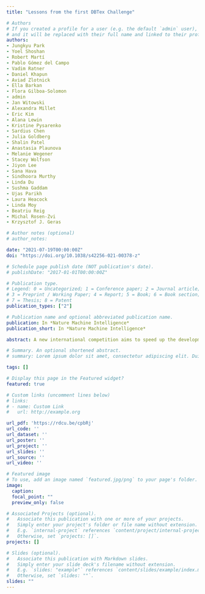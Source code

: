 ```yaml
---
title: "Lessons from the first DBTex Challenge"

# Authors
# If you created a profile for a user (e.g. the default `admin` user), write the username (folder name) here 
# and it will be replaced with their full name and linked to their profile.
authors:
- Jungkyu Park
- Yoel Shoshan
- Robert Martí 
- Pablo Gómez del Campo 
- Vadim Ratner 
- Daniel Khapun 
- Aviad Zlotnick 
- Ella Barkan 
- Flora Gilboa-Solomon 
- admin
- Jan Witowski 
- Alexandra Millet 
- Eric Kim 
- Alana Lewin 
- Kristine Pysarenko 
- Sardius Chen 
- Julia Goldberg 
- Shalin Patel 
- Anastasia Plaunova 
- Melanie Wegener 
- Stacey Wolfson 
- Jiyon Lee 
- Sana Hava 
- Sindhoora Murthy 
- Linda Du 
- Sushma Gaddam 
- Ujas Parikh 
- Laura Heacock 
- Linda Moy 
- Beatriu Reig 
- Michal Rosen-Zvi 
- Krzysztof J. Geras

# Author notes (optional)
# author_notes:

date: "2021-07-19T00:00:00Z"
doi: "https://doi.org/10.1038/s42256-021-00378-z"

# Schedule page publish date (NOT publication's date).
# publishDate: "2017-01-01T00:00:00Z"

# Publication type.
# Legend: 0 = Uncategorized; 1 = Conference paper; 2 = Journal article;
# 3 = Preprint / Working Paper; 4 = Report; 5 = Book; 6 = Book section;
# 7 = Thesis; 8 = Patent
publication_types: ["2"]

# Publication name and optional abbreviated publication name.
publication: In *Nature Machine Intelligence*
publication_short: In *Nature Machine Intelligence*

abstract: A new international competition aims to speed up the development of AI models that can assist radiologists in detecting suspicious lesions from hundreds of millions of pixels in 3D mammograms. The top three winning teams compare notes.

# Summary. An optional shortened abstract.
# summary: Lorem ipsum dolor sit amet, consectetur adipiscing elit. Duis posuere tellus ac convallis placerat. Proin tincidunt magna sed ex sollicitudin condimentum.

tags: []

# Display this page in the Featured widget?
featured: true

# Custom links (uncomment lines below)
# links:
# - name: Custom Link
#   url: http://example.org

url_pdf: 'https://rdcu.be/cpbRj'
url_code: ''
url_dataset: ''
url_poster: ''
url_project: ''
url_slides: ''
url_source: ''
url_video: ''

# Featured image
# To use, add an image named `featured.jpg/png` to your page's folder. 
image:
  caption:
  focal_point: ""
  preview_only: false

# Associated Projects (optional).
#   Associate this publication with one or more of your projects.
#   Simply enter your project's folder or file name without extension.
#   E.g. `internal-project` references `content/project/internal-project/index.md`.
#   Otherwise, set `projects: []`.
projects: []

# Slides (optional).
#   Associate this publication with Markdown slides.
#   Simply enter your slide deck's filename without extension.
#   E.g. `slides: "example"` references `content/slides/example/index.md`.
#   Otherwise, set `slides: ""`.
slides: ""
---
```

